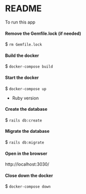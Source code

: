 # README

To run this app

#### Remove the Gemfile.lock (if needed)
$ `rm Gemfile.lock`
#### Build the docker  
$ `docker-compose build`
#### Start the docker 
$ `docker-compose up`
* Ruby version
#### Create the database
$ `rails db:create`
#### Migrate the database
$ `rails db:migrate`

#### Open in the browser
http://localhost:3030/

#### Close down the docker
$ `docker-compose down`
